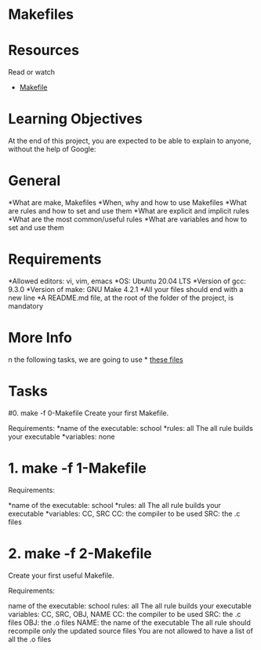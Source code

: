 # Makefiles

# Resources
</h> Read or watch
* <a href = "https://www.google.com/search?q=makefile"> Makefile </a>

# Learning Objectives
At the end of this project, you are expected to be able to explain to anyone, without the help of Google:

# General
*What are make, Makefiles
*When, why and how to use Makefiles
*What are rules and how to set and use them
*What are explicit and implicit rules
*What are the most common/useful rules
*What are variables and how to set and use them

# Requirements
*Allowed editors: vi, vim, emacs
*OS: Ubuntu 20.04 LTS
*Version of gcc: 9.3.0
*Version of make: GNU Make 4.2.1
*All your files should end with a new line
*A README.md file, at the root of the folder of the project, is mandatory

# More Info
n the following tasks, we are going to use  * <a href = "https://github.com/holbertonschool/0x1B.c" >these files </a>

# Tasks

#0. make -f 0-Makefile
Create your first Makefile.

Requirements:
 *name of the executable: school
 *rules: all
   The all rule builds your executable
 *variables: none

# 1. make -f 1-Makefile
Requirements:

 *name of the executable: school
 *rules: all
   The all rule builds your executable
 *variables: CC, SRC
  CC: the compiler to be used
  SRC: the .c files

# 2. make -f 2-Makefile
Create your first useful Makefile.

Requirements:

name of the executable: school
rules: all
The all rule builds your executable
variables: CC, SRC, OBJ, NAME
CC: the compiler to be used
SRC: the .c files
OBJ: the .o files
NAME: the name of the executable
The all rule should recompile only the updated source files
You are not allowed to have a list of all the .o files

